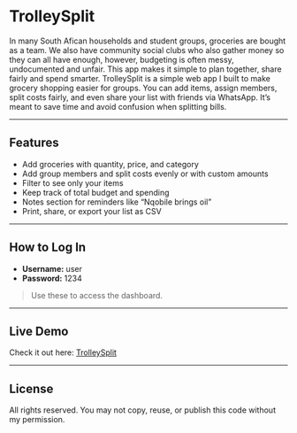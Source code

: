 # TrolleySplit

In many South Afican households and student groups, groceries are bought as a team. We also have community social clubs who also gather money so they can all have enough, however, budgeting is often messy, undocumented and unfair. This app makes it simple to  plan together, share fairly and spend smarter. TrolleySplit is a simple web app I built to make grocery shopping easier for groups. You can add items, assign members, split costs fairly, and even share your list with friends via WhatsApp. It’s meant to save time and avoid confusion when splitting bills.

---

## Features
- Add groceries with quantity, price, and category
- Add group members and split costs evenly or with custom amounts
- Filter to see only your items
- Keep track of total budget and spending
- Notes section for reminders like “Nqobile brings oil”
- Print, share, or export your list as CSV

---

## How to Log In
- **Username:** user 
- **Password:** 1234

> Use these to access the dashboard.

---

## Live Demo
Check it out here: [TrolleySplit](https://yourusername.github.io/trolleysplit/)

---

## License
All rights reserved. 
You may not copy, reuse, or publish this code without my permission.